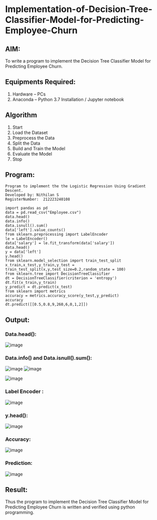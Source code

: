 # Implementation-of-Decision-Tree-Classifier-Model-for-Predicting-Employee-Churn

## AIM:
To write a program to implement the Decision Tree Classifier Model for Predicting Employee Churn.

## Equipments Required:
1. Hardware – PCs
2. Anaconda – Python 3.7 Installation / Jupyter notebook

## Algorithm
1. Start
2. Load the Dataset
3. Preprocess the Data
4. Split the Data
5. Build and Train the Model
6. Evaluate the Model
7. Stop

## Program:
```
Program to implement the the Logistic Regression Using Gradient Descent.
Developed by: Nithilan S
RegisterNumber:  212223240108
```
```
import pandas as pd
data = pd.read_csv("Employee.csv")
data.head()
data.info()
data.isnull().sum()
data['left'].value_counts()
from sklearn.preprocessing import LabelEncoder
le = LabelEncoder()
data['salary'] = le.fit_transform(data['salary'])
data.head()
y = data['left']
y.head()
from sklearn.model_selection import train_test_split
x_train,x_test,y_train,y_test = train_test_split(x,y,test_size=0.2,random_state = 100)
from sklearn.tree import DecisionTreeClassifier
dt = DecisionTreeClassifier(criterion = 'entropy')
dt.fit(x_train,y_train)
y_predict = dt.predict(x_test)
from sklearn import metrics
accuracy = metrics.accuracy_score(y_test,y_predict)
accuracy
dt.predict([[0.5,0.8,9,260,6,0,1,2]])

```
## Output:
### Data.head():
![image](https://github.com/user-attachments/assets/03eb4e62-2da8-4d20-800b-d6e66d384299)

### Data.info() and Data.isnull().sum():
![image](https://github.com/user-attachments/assets/c0ffc608-4c24-4c8b-8879-20dfd9149bbd)
![image](https://github.com/user-attachments/assets/fbfa1f1c-2e54-4dc5-9f7d-c8a53c7dcd28)

![image](https://github.com/user-attachments/assets/c8c979e9-e519-4a75-84c4-a32db90b89d8)

### Label Encoder :
![image](https://github.com/user-attachments/assets/8cdaef34-74fb-4a62-870d-b337fa126e98)

### y.head():
![image](https://github.com/user-attachments/assets/cd54a54d-e44b-497f-bf61-91c5f19f6b22)
### Accuracy:
![image](https://github.com/user-attachments/assets/5d5d780c-feb7-467d-8e82-8f232b00bb9b)
### Prediction:
![image](https://github.com/user-attachments/assets/f71bbb7a-a7c6-4414-9937-b80db8e170db)
## Result:
Thus the program to implement the  Decision Tree Classifier Model for Predicting Employee Churn is written and verified using python programming.

